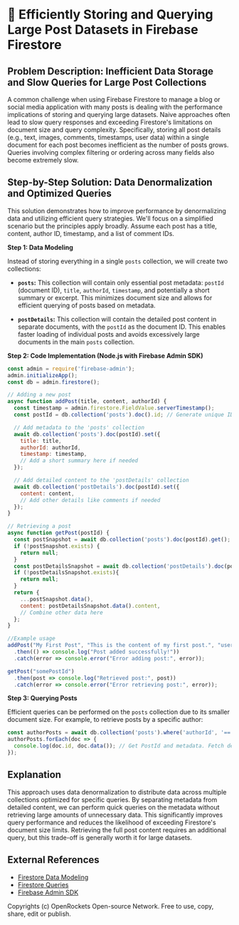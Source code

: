 # 🐞 Efficiently Storing and Querying Large Post Datasets in Firebase Firestore


## Problem Description:  Inefficient Data Storage and Slow Queries for Large Post Collections

A common challenge when using Firebase Firestore to manage a blog or social media application with many posts is dealing with the performance implications of storing and querying large datasets.  Naive approaches often lead to slow query responses and exceeding Firestore's limitations on document size and query complexity.  Specifically, storing all post details (e.g., text, images, comments, timestamps, user data) within a single document for each post becomes inefficient as the number of posts grows.  Queries involving complex filtering or ordering across many fields also become extremely slow.

## Step-by-Step Solution:  Data Denormalization and Optimized Queries

This solution demonstrates how to improve performance by denormalizing data and utilizing efficient query strategies. We'll focus on a simplified scenario but the principles apply broadly.  Assume each post has a title, content, author ID, timestamp, and a list of comment IDs.

**Step 1: Data Modeling**

Instead of storing everything in a single `posts` collection, we will create two collections:

* **`posts`:**  This collection will contain only essential post metadata:  `postId` (document ID), `title`, `authorId`, `timestamp`, and potentially a short summary or excerpt.  This minimizes document size and allows for efficient querying of posts based on metadata.

* **`postDetails`:** This collection will contain the detailed post content in separate documents, with the `postId` as the document ID.  This enables faster loading of individual posts and avoids excessively large documents in the main `posts` collection.

**Step 2:  Code Implementation (Node.js with Firebase Admin SDK)**

```javascript
const admin = require('firebase-admin');
admin.initializeApp();
const db = admin.firestore();

// Adding a new post
async function addPost(title, content, authorId) {
  const timestamp = admin.firestore.FieldValue.serverTimestamp();
  const postId = db.collection('posts').doc().id; // Generate unique ID

  // Add metadata to the 'posts' collection
  await db.collection('posts').doc(postId).set({
    title: title,
    authorId: authorId,
    timestamp: timestamp,
    // Add a short summary here if needed
  });

  // Add detailed content to the 'postDetails' collection
  await db.collection('postDetails').doc(postId).set({
    content: content,
    // Add other details like comments if needed
  });
}

// Retrieving a post
async function getPost(postId) {
  const postSnapshot = await db.collection('posts').doc(postId).get();
  if (!postSnapshot.exists) {
    return null;
  }
  const postDetailsSnapshot = await db.collection('postDetails').doc(postId).get();
  if (!postDetailsSnapshot.exists){
    return null;
  }
  return {
    ...postSnapshot.data(),
    content: postDetailsSnapshot.data().content,
    // Combine other data here
  };
}

//Example usage
addPost("My First Post", "This is the content of my first post.", "user123")
  .then(() => console.log("Post added successfully!"))
  .catch(error => console.error("Error adding post:", error));

getPost("somePostId")
  .then(post => console.log("Retrieved post:", post))
  .catch(error => console.error("Error retrieving post:", error));


```


**Step 3:  Querying Posts**

Efficient queries can be performed on the `posts` collection due to its smaller document size.  For example, to retrieve posts by a specific author:

```javascript
const authorPosts = await db.collection('posts').where('authorId', '==', 'user123').get();
authorPosts.forEach(doc => {
  console.log(doc.id, doc.data()); // Get PostId and metadata. Fetch details separately if needed.
});
```


## Explanation

This approach uses data denormalization to distribute data across multiple collections optimized for specific queries.  By separating metadata from detailed content, we can perform quick queries on the metadata without retrieving large amounts of unnecessary data.  This significantly improves query performance and reduces the likelihood of exceeding Firestore's document size limits.  Retrieving the full post content requires an additional query, but this trade-off is generally worth it for large datasets.


## External References

* [Firestore Data Modeling](https://firebase.google.com/docs/firestore/design/schemas)
* [Firestore Queries](https://firebase.google.com/docs/firestore/query-data/queries)
* [Firebase Admin SDK](https://firebase.google.com/docs/admin/setup)


Copyrights (c) OpenRockets Open-source Network. Free to use, copy, share, edit or publish.

